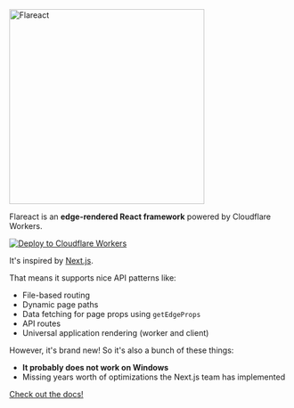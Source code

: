 <img src="https://github.com/flareact/flareact/raw/canary/flareact.png" alt="Flareact" width="350" />

Flareact is an **edge-rendered React framework** powered by Cloudflare Workers.

[![Deploy to Cloudflare Workers](https://deploy.workers.cloudflare.com/button)](https://deploy.workers.cloudflare.com/?url=https://github.com/vsamaru/fl)

It's inspired by [Next.js](https://nextjs.org/).

That means it supports nice API patterns like:

- File-based routing
- Dynamic page paths
- Data fetching for page props using `getEdgeProps`
- API routes
- Universal application rendering (worker and client)

However, it's brand new! So it's also a bunch of these things:

- **It probably does not work on Windows**
- Missing years worth of optimizations the Next.js team has implemented

[Check out the docs!](https://flareact.com)